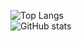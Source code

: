 ![Top Langs](https://github-readme-stats.vercel.app/api/top-langs/?username=JuriAllikvee&theme=aura_dark&hide_border=true&include_all_commits=true&count_private=false&layout=compact)<br/>
![GitHub stats](https://github-readme-stats.vercel.app/api?username=KRAKENN8&theme=aura_dark&show_icons=true)

